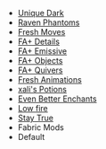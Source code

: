 - [Unique Dark](https://modrinth.com/resourcepack/unique-dark)
- [Raven Phantoms](https://modrinth.com/resourcepack/raven-phantoms)
- [Fresh Moves](https://modrinth.com/resourcepack/tras-fresh-player)
- [FA+ Details](https://modrinth.com/resourcepack/fresh-animations-extensions)
- [FA+ Emissive](https://modrinth.com/resourcepack/fresh-animations-extensions)
- [FA+ Objects](https://modrinth.com/resourcepack/fresh-animations-extensions)
- [FA+ Quivers](https://modrinth.com/resourcepack/fresh-animations-extensions)
- [Fresh Animations](https://modrinth.com/resourcepack/fresh-animations)
- [xali's Potions](https://modrinth.com/resourcepack/xalis-potion)
- [Even Better Enchants](https://modrinth.com/resourcepack/even-better-enchants)
- [Low fire](https://modrinth.com/resourcepack/low-fire-txf)
- [Stay True](https://www.curseforge.com/minecraft/texture-packs/stay-true)
- Fabric Mods
- Default